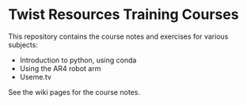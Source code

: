 # Twist Resources Training Courses

This repository contains the course notes and exercises for various subjects:

- Introduction to python, using conda
- Using the AR4 robot arm
- Useme.tv

See the wiki pages for the course notes.
